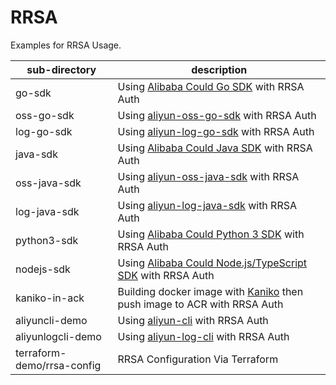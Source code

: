 # RRSA

Examples for RRSA Usage.


| sub-directory              | description                                                                                                               |
|----------------------------|---------------------------------------------------------------------------------------------------------------------------|
| go-sdk                     | Using [Alibaba Could Go SDK](https://github.com/aliyun/alibabacloud-go-sdk) with RRSA Auth                                |
| oss-go-sdk                 | Using [aliyun-oss-go-sdk](https://github.com/aliyun/aliyun-oss-go-sdk) with RRSA Auth                                     |
| log-go-sdk                 | Using [aliyun-log-go-sdk](https://github.com/aliyun/aliyun-log-go-sdk) with RRSA Auth                                     |
| java-sdk                   | Using [Alibaba Could Java SDK](https://github.com/aliyun/alibabacloud-java-sdk) with RRSA Auth                            |
| oss-java-sdk               | Using [aliyun-oss-java-sdk](https://github.com/aliyun/aliyun-oss-java-sdk) with RRSA Auth                                 |
| log-java-sdk               | Using [aliyun-log-java-sdk](https://github.com/aliyun/aliyun-log-java-sdk) with RRSA Auth                                 |
| python3-sdk                | Using [Alibaba Could Python 3 SDK](https://github.com/aliyun/alibabacloud-python-sdk) with RRSA Auth                      |
| nodejs-sdk                 | Using [Alibaba Could Node.js/TypeScript SDK](https://github.com/aliyun/alibabacloud-typescript-sdk) with RRSA Auth        |
| kaniko-in-ack              | Building docker image with [Kaniko](https://github.com/GoogleContainerTools/kaniko) then push image to ACR with RRSA Auth |
| aliyuncli-demo             | Using [aliyun-cli](https://github.com/aliyun/aliyun-cli) with RRSA Auth                                                   |
| aliyunlogcli-demo          | Using [aliyun-log-cli](https://github.com/aliyun/aliyun-log-cli) with RRSA Auth                                           |
| terraform-demo/rrsa-config | RRSA Configuration Via Terraform                                                                                          |

[//]: # (| ossutil-demo      | Using [ossutil]&#40;https://github.com/aliyun/ossutil&#41; with RRSA Auth  |)

